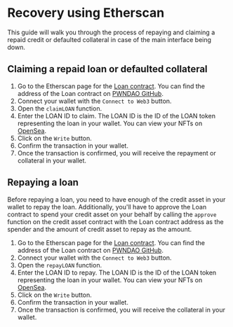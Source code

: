 # Recovery using Etherscan

This guide will walk you through the process of repaying and claiming a repaid credit or defaulted collateral in case of the main interface being down.

## Claiming a repaid loan or defaulted collateral

1. Go to the Etherscan page for the [Loan contract](https://etherscan.io/address/0x719A69d0dc67bd3Aa7648D4694081B3c87952797#writeContract). You can find the address of the Loan contract on [PWNDAO GitHub](https://github.com/PWNDAO/pwn_protocol).
2. Connect your wallet with the `Connect to Web3` button.
3. Open the `claimLOAN` function.
4. Enter the LOAN ID to claim. The LOAN ID is the ID of the LOAN token representing the loan in your wallet. You can view your NFTs on [OpenSea](https://opensea.io/).
4. Click on the `Write` button.
5. Confirm the transaction in your wallet.
6. Once the transaction is confirmed, you will receive the repayment or collateral in your wallet.

## Repaying a loan

Before repaying a loan, you need to have enough of the credit asset in your wallet to repay the loan. 
Additionally, you'll have to approve the Loan contract to spend your credit asset on your behalf by calling the `approve` function on the credit asset contract with the Loan contract address as the spender and the amount of credit asset to repay as the amount.

1. Go to the Etherscan page for the [Loan contract](https://etherscan.io/address/0x719A69d0dc67bd3Aa7648D4694081B3c87952797#writeContract). You can find the address of the Loan contract on [PWNDAO GitHub](https://github.com/PWNDAO/pwn_protocol).
2. Connect your wallet with the `Connect to Web3` button.
3. Open the `repayLOAN` function.
4. Enter the LOAN ID to repay. The LOAN ID is the ID of the LOAN token representing the loan in your wallet. You can view your NFTs on [OpenSea](https://opensea.io/).
6. Click on the `Write` button.
7. Confirm the transaction in your wallet.
8. Once the transaction is confirmed, you will receive the collateral in your wallet.

